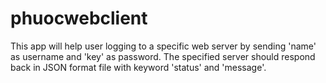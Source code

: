 # phuocwebclient
This app will help user logging to a specific web server by sending 'name' as username and 'key' as password.
The specified server should respond back in JSON format file with keyword 'status' and 'message'.
